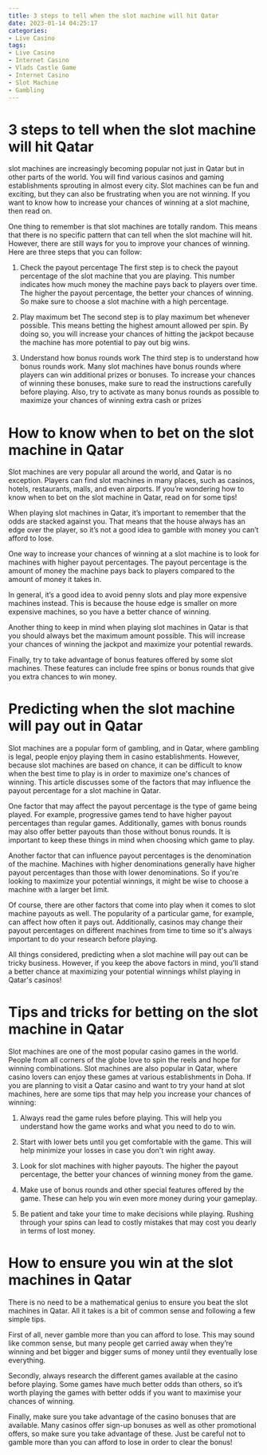 ```yaml
---
title: 3 steps to tell when the slot machine will hit Qatar
date: 2023-01-14 04:25:17
categories:
- Live Casino
tags:
- Live Casino
- Internet Casino
- Vlads Castle Game
- Internet Casino
- Slot Machine
- Gambling
---
```



#  3 steps to tell when the slot machine will hit Qatar

slot machines are increasingly becoming popular not just in Qatar but in other parts of the world. You will find various casinos and gaming establishments sprouting in almost every city. Slot machines can be fun and exciting, but they can also be frustrating when you are not winning. If you want to know how to increase your chances of winning at a slot machine, then read on.

One thing to remember is that slot machines are totally random. This means that there is no specific pattern that can tell when the slot machine will hit. However, there are still ways for you to improve your chances of winning. Here are three steps that you can follow:

1) Check the payout percentage
 The first step is to check the payout percentage of the slot machine that you are playing. This number indicates how much money the machine pays back to players over time. The higher the payout percentage, the better your chances of winning. So make sure to choose a slot machine with a high percentage.

2) Play maximum bet The second step is to play maximum bet whenever possible. This means betting the highest amount allowed per spin. By doing so, you will increase your chances of hitting the jackpot because the machine has more potential to pay out big wins.

3) Understand how bonus rounds work The third step is to understand how bonus rounds work. Many slot machines have bonus rounds where players can win additional prizes or bonuses. To increase your chances of winning these bonuses, make sure to read the instructions carefully before playing. Also, try to activate as many bonus rounds as possible to maximize your chances of winning extra cash or prizes

#  How to know when to bet on the slot machine in Qatar

Slot machines are very popular all around the world, and Qatar is no exception. Players can find slot machines in many places, such as casinos, hotels, restaurants, malls, and even airports. If you’re wondering how to know when to bet on the slot machine in Qatar, read on for some tips!

When playing slot machines in Qatar, it’s important to remember that the odds are stacked against you. That means that the house always has an edge over the player, so it’s not a good idea to gamble with money you can’t afford to lose.

One way to increase your chances of winning at a slot machine is to look for machines with higher payout percentages. The payout percentage is the amount of money the machine pays back to players compared to the amount of money it takes in.

In general, it’s a good idea to avoid penny slots and play more expensive machines instead. This is because the house edge is smaller on more expensive machines, so you have a better chance of winning.

Another thing to keep in mind when playing slot machines in Qatar is that you should always bet the maximum amount possible. This will increase your chances of winning the jackpot and maximize your potential rewards.

Finally, try to take advantage of bonus features offered by some slot machines. These features can include free spins or bonus rounds that give you extra chances to win money.

#  Predicting when the slot machine will pay out in Qatar

Slot machines are a popular form of gambling, and in Qatar, where gambling is legal, people enjoy playing them in casino establishments. However, because slot machines are based on chance, it can be difficult to know when the best time to play is in order to maximize one's chances of winning. This article discusses some of the factors that may influence the payout percentage for a slot machine in Qatar.

One factor that may affect the payout percentage is the type of game being played. For example, progressive games tend to have higher payout percentages than regular games. Additionally, games with bonus rounds may also offer better payouts than those without bonus rounds. It is important to keep these things in mind when choosing which game to play.

Another factor that can influence payout percentages is the denomination of the machine. Machines with higher denominations generally have higher payout percentages than those with lower denominations. So if you're looking to maximize your potential winnings, it might be wise to choose a machine with a larger bet limit.

Of course, there are other factors that come into play when it comes to slot machine payouts as well. The popularity of a particular game, for example, can affect how often it pays out. Additionally, casinos may change their payout percentages on different machines from time to time so it's always important to do your research before playing.

All things considered, predicting when a slot machine will pay out can be tricky business. However, if you keep the above factors in mind, you'll stand a better chance at maximizing your potential winnings whilst playing in Qatar's casinos!

#  Tips and tricks for betting on the slot machine in Qatar

Slot machines are one of the most popular casino games in the world. People from all corners of the globe love to spin the reels and hope for winning combinations. Slot machines are also popular in Qatar, where casino lovers can enjoy these games at various establishments in Doha. If you are planning to visit a Qatar casino and want to try your hand at slot machines, here are some tips that may help you increase your chances of winning:

1. Always read the game rules before playing. This will help you understand how the game works and what you need to do to win.

2. Start with lower bets until you get comfortable with the game. This will help minimize your losses in case you don't win right away.

3. Look for slot machines with higher payouts. The higher the payout percentage, the better your chances of winning money from the game.

4. Make use of bonus rounds and other special features offered by the game. These can help you win even more money during your gameplay.

5. Be patient and take your time to make decisions while playing. Rushing through your spins can lead to costly mistakes that may cost you dearly in terms of lost money.

#  How to ensure you win at the slot machines in Qatar

There is no need to be a mathematical genius to ensure you beat the slot machines in Qatar. All it takes is a bit of common sense and following a few simple tips.

First of all, never gamble more than you can afford to lose. This may sound like common sense, but many people get carried away when they’re winning and bet bigger and bigger sums of money until they eventually lose everything.

Secondly, always research the different games available at the casino before playing. Some games have much better odds than others, so it’s worth playing the games with better odds if you want to maximise your chances of winning.

Finally, make sure you take advantage of the casino bonuses that are available. Many casinos offer sign-up bonuses as well as other promotional offers, so make sure you take advantage of these. Just be careful not to gamble more than you can afford to lose in order to clear the bonus!